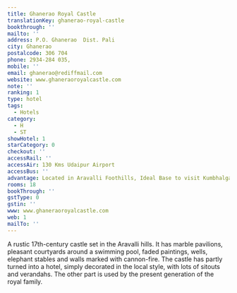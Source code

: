 ```yaml
---
title: Ghanerao Royal Castle
translationKey: ghanerao-royal-castle
bookthrough: ''
mailto: ''
address: P.O. Ghanerao  Dist. Pali
city: Ghanerao
postalcode: 306 704
phone: 2934-284 035,
mobile: ''
email: ghanerao@rediffmail.com
website: www.ghaneraoroyalcastle.com
note: ''
ranking: 1
type: hotel
tags:
  - Hotels
category:
  - H
  - ST
showHotel: 1
starCategory: 0
checkout: ''
accessRail: ''
accessAir: 130 Kms Udaipur Airport
accessBus: ''
advantage: Located in Aravalli Foothills, Ideal Base to visit Kumbhalgarh Fort
rooms: 18
bookThrough: ''
gstType: 0
gstin: ''
www: www.ghaneraoroyalcastle.com
web: 1
mailTo: ''
---
```













A rustic 17th-century castle set in the Aravalli hills. It has marble pavilions, pleasant courtyards around a swimming pool, faded paintings, wells, elephant stables and walls marked with cannon-fire. The castle has partly turned into a hotel, simply decorated in the local style, with lots of sitouts and verandahs. The other part is used by the present generation of the royal family.